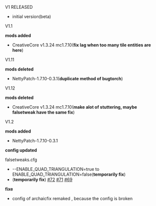 V1 RELEASED

* initial version(beta)

V1.1

**mods added**

* CreativeCore v1.3.24 mc1.7.10(**fix lag when too many tile entities are here**)

V1.11

**mods deleted**

* NettyPatch-1.7.10-0.3.1(**duplicate method of bugtorch**)

V1.12

**mods deleted**

* CreativeCore v1.3.24 mc1.7.10(**make alot of stuttering, maybe falsetweak have the same fix**)

V1.2

**mods added**

* NettyPatch-1.7.10-0.3.1

**config updated**

falsetweaks.cfg

* --ENABLE_QUAD_TRIANGULATION=true to ENABLE_QUAD_TRIANGULATION=false(**temporarily fix**)
* (**temporarily fix**) [#72](https://github.com/quentin452/private-minecraft-modpack/issues/72) [#71](https://github.com/quentin452/private-minecraft-modpack/issues/71) [#69](https://github.com/quentin452/private-minecraft-modpack/issues/69)

**fixe**

* config of archaicfix remaked , because the config is broken
